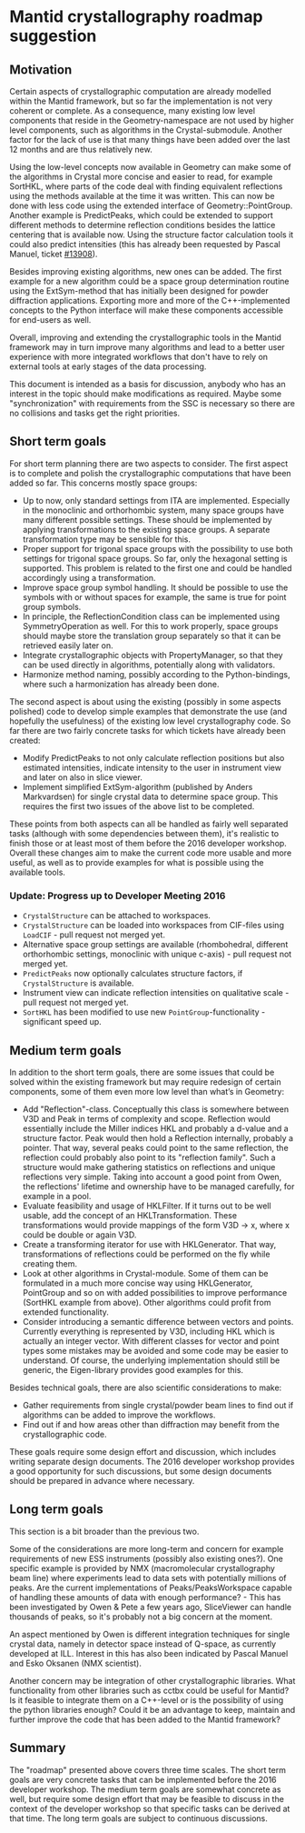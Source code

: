 Mantid crystallography roadmap suggestion
=========================================

Motivation
----------

Certain aspects of crystallographic computation are already modelled within the Mantid framework, but so far the implementation is not very coherent or complete. As a consequence, many existing low level components that reside in the Geometry-namespace are not used by higher level components, such as algorithms in the Crystal-submodule. Another factor for the lack of use is that many things have been added over the last 12 months and are thus relatively new.

Using the low-level concepts now available in Geometry can make some of the algorithms in Crystal more concise and easier to read, for example SortHKL, where parts of the code deal with finding equivalent reflections using the methods available at the time it was written. This can now be done with less code using the extended interface of Geometry::PointGroup. Another example is PredictPeaks, which could be extended to support different methods to determine reflection conditions besides the lattice centering that is available now. Using the structure factor calculation tools it could also predict intensities (this has already been requested by Pascal Manuel, ticket [#13908](https://github.com/mantidproject/mantid/issues/13908)).

Besides improving existing algorithms, new ones can be added. The first example for a new algorithm could be a space group determination routine using the ExtSym-method that has initially been designed for powder diffraction applications. Exporting more and more of the C++-implemented concepts to the Python interface will make these components accessible for end-users as well.

Overall, improving and extending the crystallographic tools in the Mantid framework may in turn improve many algorithms and lead to a better user experience with more integrated workflows that don't have to rely on external tools at early stages of the data processing.

This document is intended as a basis for discussion, anybody who has an interest in the topic should make modifications as required. Maybe some "synchronization" with requirements from the SSC is necessary so there are no collisions and tasks get the right priorities.

Short term goals
----------------

For short term planning there are two aspects to consider. The first aspect is to complete and polish the crystallographic computations that have been added so far. This concerns mostly space groups:

  - Up to now, only standard settings from ITA are implemented. Especially in the monoclinic and orthorhombic system, many space groups have many different possible settings. These should be implemented by applying transformations to the existing space groups. A separate transformation type may be sensible for this.
  - Proper support for trigonal space groups with the possibility to use both settings for trigonal space groups. So far, only the hexagonal setting is supported. This problem is related to the first one and could be handled accordingly using a transformation.
  - Improve space group symbol handling. It should be possible to use the symbols with or without spaces for example, the same is true for point group symbols.
  - In principle, the ReflectionCondition class can be implemented using SymmetryOperation as well. For this to work properly, space groups should maybe store the translation group separately so that it can be retrieved easily later on.
  - Integrate crystallographic objects with PropertyManager, so that they can be used directly in algorithms, potentially along with validators.
  - Harmonize method naming, possibly according to the Python-bindings, where such a harmonization has already been done.

The second aspect is about using the existing (possibly in some aspects polished) code to develop simple examples that demonstrate the use (and hopefully the usefulness) of the existing low level crystallography code. So far there are two fairly concrete tasks for which tickets have already been created:

  - Modify PredictPeaks to not only calculate reflection positions but also estimated intensities, indicate intensity to the user in instrument view and later on also in slice viewer.
  - Implement simplified ExtSym-algorithm (published by Anders Markvardsen) for single crystal data to determine space group. This requires the first two issues of the above list to be completed.

These points from both aspects can all be handled as fairly well separated tasks (although with some dependencies between them), it's realistic to finish those or at least most of them before the 2016 developer workshop. Overall these changes aim to make the current code more usable and more useful, as well as to provide examples for what is possible using the available tools.


### Update: Progress up to Developer Meeting 2016
- `CrystalStructure` can be attached to workspaces.
- `CrystalStructure` can be loaded into workspaces from CIF-files using `LoadCIF` - pull request not merged yet.
- Alternative space group settings are available (rhombohedral, different orthorhombic settings, monoclinic with unique c-axis) - pull request not merged yet.
- `PredictPeaks` now optionally calculates structure factors, if `CrystalStructure` is available.
- Instrument view can indicate reflection intensities on qualitative scale - pull request not merged yet.
- `SortHKL` has been modified to use new `PointGroup`-functionality - significant speed up.


Medium term goals
-----------------

In addition to the short term goals, there are some issues that could be solved within the existing framework but may require redesign of certain components, some of them even more low level than what’s in Geometry:

  - Add "Reflection"-class. Conceptually this class is somewhere between V3D and Peak in terms of complexity and
  scope. Reflection would essentially include the Miller indices HKL and probably a d-value and a structure factor. Peak would then hold a Reflection internally, probably a pointer. That way, several peaks could point to the same reflection, the reflection could probably also point to its "reflection family". Such a structure would make gathering statistics on reflections and unique reflections very simple. Taking into account a good point from Owen, the reflections' lifetime and ownership have to be managed carefully, for example in a pool.
  - Evaluate feasibility and usage of HKLFilter. If it turns out to be well usable, add the concept of an HKLTransformation. These transformations would provide mappings of the form V3D -> x, where x could be double or again V3D.
  - Create a transforming iterator for use with HKLGenerator. That way, transformations of reflections could be performed on the fly while creating them.
  - Look at other algorithms in Crystal-module. Some of them can be formulated in a much more concise way using HKLGenerator, PointGroup and so on with added possibilities to improve performance (SortHKL example from above). Other algorithms could profit from extended functionality.
  - Consider introducing a semantic difference between vectors and points. Currently everything is represented by V3D, including HKL which is actually an integer vector. With different classes for vector and point types some mistakes may be avoided and some code may be easier to understand. Of course, the underlying implementation should still be generic, the Eigen-library provides good examples for this.

Besides technical goals, there are also scientific considerations to make:

  - Gather requirements from single crystal/powder beam lines to find out if algorithms can be added to improve the workflows.
  - Find out if and how areas other than diffraction may benefit from the crystallographic code.

These goals require some design effort and discussion, which includes writing separate design documents. The 2016 developer workshop provides a good opportunity for such discussions, but some design documents should be prepared in advance where necessary.

Long term goals
---------------

This section is a bit broader than the previous two.

Some of the considerations are more long-term and concern for example requirements of new ESS instruments (possibly also existing ones?). One specific example is provided by NMX (macromolecular crystallography beam line) where experiments lead to data sets with potentially millions of peaks. Are the current implementations of Peaks/PeaksWorkspace capable of handling these amounts of data with enough performance? - This has been investigated by Owen & Pete a few years ago, SliceViewer can handle thousands of peaks, so it's probably not a big concern at the moment.

An aspect mentioned by Owen is different integration techniques for single crystal data, namely in detector space instead of Q-space, as currently developed at ILL. Interest in this has also been indicated by Pascal Manuel and Esko Oksanen (NMX scientist).

Another concern may be integration of other crystallographic libraries. What functionality from other libraries such as cctbx could be useful for Mantid? Is it feasible to integrate them on a C++-level or is the possibility of using the python libraries enough? Could it be an advantage to keep, maintain and further improve the code that has been added to the Mantid framework?

Summary
-------

The "roadmap" presented above covers three time scales. The short term goals are very concrete tasks that can be implemented before the 2016 developer workshop. The medium term goals are somewhat concrete as well, but require some design effort that may be feasible to discuss in the context of the developer workshop so that specific tasks can be derived at that time. The long term goals are subject to continuous discussions.
